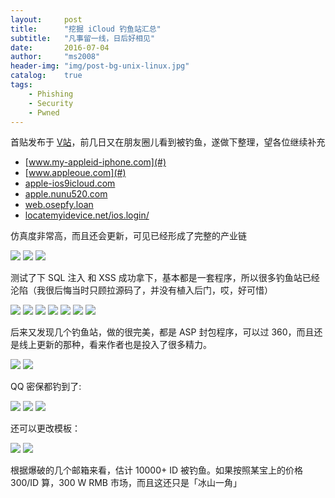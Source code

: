 ```yaml
---
layout:     post
title:      "挖掘 iCloud 钓鱼站汇总"
subtitle:   "凡事留一线，日后好相见"
date:       2016-07-04
author:     "ms2008"
header-img: "img/post-bg-unix-linux.jpg"
catalog:    true
tags:
    - Phishing
    - Security
    - Pwned
---
```


首贴发布于 [V站](https://www.v2ex.com/t/264398)，前几日又在朋友圈儿看到被钓鱼，遂做下整理，望各位继续补充

- [www.my-appleid-iphone.com](#)
- [www.appleoue.com](#)
- [apple-ios9icloud.com](#)
- [apple.nunu520.com](#)
- [web.osepfy.loan](#)
- [locatemyidevice.net/ios.login/](#)

仿真度非常高，而且还会更新，可见已经形成了完整的产业链

![](/img/in-post/phishing/pwned-1.jpg)
![](/img/in-post/phishing/pwned-2.jpg)
![](/img/in-post/phishing/pwned-3.jpg)

测试了下 SQL 注入 和 XSS 成功拿下，基本都是一套程序，所以很多钓鱼站已经沦陷（我很后悔当时只顾拉源码了，并没有植入后门，哎，好可惜）

![](/img/in-post/phishing/pwned-4.jpg)
![](/img/in-post/phishing/pwned-17.jpg)
![](/img/in-post/phishing/pwned-5.jpg)
![](/img/in-post/phishing/pwned-6.jpg)
![](/img/in-post/phishing/pwned-7.jpg)
![](/img/in-post/phishing/pwned-8.jpg)
![](/img/in-post/phishing/pwned-9.jpg)

后来又发现几个钓鱼站，做的很完美，都是 ASP 封包程序，可以过 360，而且还是线上更新的那种，看来作者也是投入了很多精力。

![](/img/in-post/phishing/pwned-10.png)
![](/img/in-post/phishing/pwned-11.png)

QQ 密保都钓到了:

![](/img/in-post/phishing/pwned-14.png)
![](/img/in-post/phishing/pwned-15.png)
![](/img/in-post/phishing/pwned-16.png)

还可以更改模板：

![](/img/in-post/phishing/pwned-12.png)
![](/img/in-post/phishing/pwned-13.png)

根据爆破的几个邮箱来看，估计 10000+ ID 被钓鱼。如果按照某宝上的价格 300/ID 算，300 W RMB 市场，而且这还只是「冰山一角」
